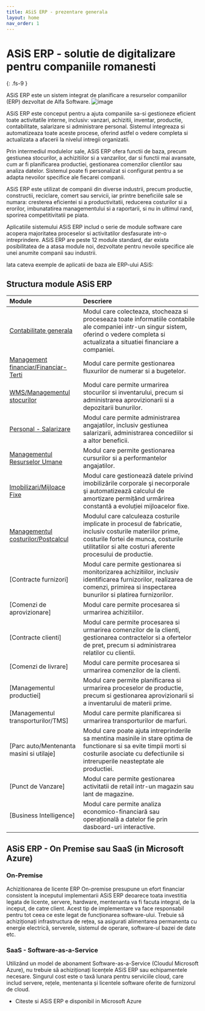 ```yaml
---
title: ASiS ERP - prezentare generala
layout: home
nav_order: 1
---
```


# ASiS ERP - solutie de digitalizare pentru companiile romanesti
{: .fs-9 }

ASiS ERP este un sistem integrat de planificare a resurselor companiilor (ERP) dezvoltat de Alfa Software.
![image](https://user-images.githubusercontent.com/123550007/220093928-9e4e898d-42a0-47aa-9f7c-fe4f0c9a7f91.png)


ASiS ERP este conceput pentru a ajuta companiile sa-si gestioneze eficient toate activitatile interne, inclusiv: vanzari, achizitii, inventar, productie, contabilitate, salarizare si administrare personal. Sistemul integreaza si automatizeaza toate aceste procese, oferind astfel o vedere completa si actualizata a afacerii la nivelul intregii organizatii.

Prin intermediul modulelor sale, ASiS ERP ofera functii de baza, precum gestiunea stocurilor, a achizitiilor si a vanzarilor, dar si functii mai avansate, cum ar fi planificarea productiei, gestionarea comenzilor clientilor sau analiza datelor. Sistemul poate fi personalizat si configurat pentru a se adapta nevoilor specifice ale fiecarei companii.

ASiS ERP este utilizat de companii din diverse industrii, precum productie, constructii, reciclare, comert sau servicii, iar printre beneficiile sale se numara: cresterea eficientei si a productivitatii, reducerea costurilor si a erorilor, imbunatatirea managementului si a raportarii, si nu in ultimul rand, sporirea competitivitatii pe piata.

Aplicatiile sistemului ASiS ERP includ o serie de module software care acopera majoritatea proceselor si activitatilor desfasurate intr-o intreprindere. ASiS ERP are peste 12 module standard, dar exista posibilitatea de a atasa module noi, dezvoltate pentru nevoile specifice ale unei anumite companii sau industrii.

Iata cateva exemple de aplicatii de baza ale ERP-ului ASiS:



## Structura module ASiS ERP

| Module       | Descriere         | 
|:-------------|:------------------|
|[Contabilitate generala](https://docs.asis.ro/Contabilitate-generala)|Modul care colecteaza, stocheaza si proceseaza toate informatiile contabile ale companiei intr-un singur sistem, oferind o vedere completa si actualizata a situatiei financiare a companiei.|
|[Management financiar/Financiar-Terti](https://docs.asis.ro/Financiar-terti.html)|Modul care permite gestionarea fluxurilor de numerar si a bugetelor.|
|[WMS/Managementul stocurilor](https://docs.asis.ro/Stocuri-wms.html)|Modul care permite urmarirea stocurilor si inventarului, precum si administrarea aprovizionarii si a depozitarii bunurilor.|
|[Personal - Salarizare](https://docs.asis.ro/Personal-salarizare.html)|Modul care permite administrarea angajatilor, inclusiv gestiunea salarizarii, administrarea concediilor si a altor beneficii. | 
|[Managementul Resurselor Umane](https://docs.asis.ro/Resurse-umane.html)|Modul care permite gestionarea cursurilor si a performantelor angajatilor. | 
|[Imobilizari/Mijloace Fixe](https://docs.asis.ro/Imobilizari.html)|Modul care gestionează datele privind imobilizările corporale şi necorporale şi automatizează calculul de amortizare permițând urmărirea constantă a evoluției mijloacelor fixe. | 
|[Managementul costurilor/Postcalcul](https://docs.asis.ro/Postcalcul.html)|Modulul care calculeaza costurile implicate in procesul de fabricatie, inclusiv costurile materiilor prime, costurile fortei de munca, costurile utilitatilor si alte costuri aferente procesului de productie. | 
|[Contracte furnizori]|Modul care permite gestionarea si monitorizarea achizitiilor, inclusiv identificarea furnizorilor, realizarea de comenzi, primirea si inspectarea bunurilor si platirea furnizorilor. | 
|[Comenzi de aprovizionare]|Modul care permite procesarea si urmarirea achizitiilor.|
|[Contracte clienti]|Modul care permite procesarea si urmarirea comenzilor de la clienti, gestionarea contractelor si a ofertelor de pret, precum si administrarea relatilor cu clientii.| 
|[Comenzi de livrare]|Modul care permite procesarea si urmarirea comenzilor de la clienti.|
|[Managementul productiei]|Modul care permite planificarea si urmarirea proceselor de productie, precum si gestionarea aprovizionarii si a inventarului de materii prime.|
|[Managementul transporturilor/TMS]|Modul care permite planificarea si urmarirea transporturilor de marfuri.|
|[Parc auto/Mentenanta masini si utilaje]|Modul care poate ajuta intreprinderile sa mentina masinile in stare optima de functionare si sa evite timpii morti si costurile asociate cu defectiunile si intreruperile neasteptate ale productiei.|
|[Punct de Vanzare]|Modul care permite gestionarea activitatii de retail intr-un magazin sau lant de magazine.|
|[Business Intelligence]|Modul care permite analiza economico-financiară sau operațională a datelor fie prin dasboard-uri interactive.|

## ASiS ERP - On Premise sau SaaS (in Microsoft Azure)

### On-Premise
Achizitionarea de licente ERP On-premise presupune un efort financiar consistent la inceputul implementarii ASiS ERP deoarece toata investitia legata de licente, servere, hardware, mentenanta va fi facuta integral, de la inceput, de catre client. Acest tip de implementare va face responsabil pentru tot ceea ce este legat de funcționarea software-ului. Trebuie să achiziționați infrastructura de rețea, sa asigurati alimentarea permanenta cu energie electrică, serverele, sistemul de operare, software-ul bazei de date etc. 

### SaaS - Software-as-a-Service
Utilizând un model de abonament Software-as-a-Service (Cloudul Microsoft Azure), nu trebuie să achiziționați licențele ASiS ERP sau echipamentele necesare. Singurul cost este o taxă lunara pentru serviciile cloud, care includ servere, rețele, mentenanta și licentele software oferite de furnizorul de cloud.
- Citeste si ASiS ERP e disponibil in Microsoft Azure
